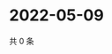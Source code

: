 # 2022-05-09

共 0 条

<!-- BEGIN WEIBO -->
<!-- 最后更新时间 Mon May 09 2022 18:01:48 GMT+0800 (China Standard Time) -->

<!-- END WEIBO -->
